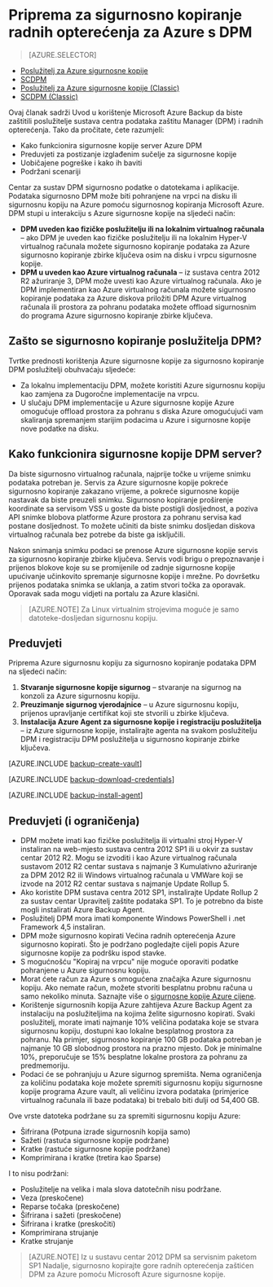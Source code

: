 <properties
    pageTitle="Uvod u sigurnosne kopije Azure DPM | Microsoft Azure"
    description="Uvod u sigurnosno kopiranje DPM poslužitelje pomoću servisa Azure sigurnosnog kopiranja"
    services="backup"
    documentationCenter=""
    authors="Nkolli1"
    manager="shreeshd"
    editor=""
    keywords="Sustava centar za zaštitu Upravitelj podataka, Upravitelj zaštite podataka, dpm sigurnosnog kopiranja"/>

<tags
    ms.service="backup"
    ms.workload="storage-backup-recovery"
    ms.tgt_pltfrm="na"
    ms.devlang="na"
    ms.topic="article"
    ms.date="08/21/2016"
    ms.author="trinadhk;giridham;jimpark;markgal"/>

# <a name="preparing-to-back-up-workloads-to-azure-with-dpm"></a>Priprema za sigurnosno kopiranje radnih opterećenja za Azure s DPM

> [AZURE.SELECTOR]
- [Poslužitelj za Azure sigurnosne kopije](backup-azure-microsoft-azure-backup.md)
- [SCDPM](backup-azure-dpm-introduction.md)
- [Poslužitelj za Azure sigurnosne kopije (Classic)](backup-azure-microsoft-azure-backup-classic.md)
- [SCDPM (Classic)](backup-azure-dpm-introduction-classic.md)


Ovaj članak sadrži Uvod u korištenje Microsoft Azure Backup da biste zaštitili poslužitelje sustava centra podataka zaštitu Manager (DPM) i radnih opterećenja. Tako da pročitate, ćete razumjeli:

- Kako funkcionira sigurnosne kopije server Azure DPM
- Preduvjeti za postizanje izglađenim sučelje za sigurnosne kopije
- Uobičajene pogreške i kako ih baviti
- Podržani scenariji

Centar za sustav DPM sigurnosno podatke o datotekama i aplikacije. Podataka sigurnosno DPM može biti pohranjene na vrpci na disku ili sigurnosnu kopiju na Azure pomoću sigurnosnog kopiranja Microsoft Azure. DPM stupi u interakciju s Azure sigurnosne kopije na sljedeći način:

- **DPM uveden kao fizičke poslužitelju ili na lokalnim virtualnog računala** – ako DPM je uveden kao fizičke poslužitelju ili na lokalnim Hyper-V virtualnog računala možete sigurnosno kopiranje podataka za Azure sigurnosno kopiranje zbirke ključeva osim na disku i vrpcu sigurnosne kopije.
- **DPM u uveden kao Azure virtualnog računala** – iz sustava centra 2012 R2 ažuriranje 3, DPM može uvesti kao Azure virtualnog računala. Ako je DPM implementiran kao Azure virtualnog računala možete sigurnosno kopiranje podataka za Azure diskova priložiti DPM Azure virtualnog računala ili prostora za pohranu podataka možete offload sigurnosnim do programa Azure sigurnosno kopiranje zbirke ključeva.

## <a name="why-backup-your-dpm-servers"></a>Zašto se sigurnosno kopiranje poslužitelja DPM?

Tvrtke prednosti korištenja Azure sigurnosne kopije za sigurnosno kopiranje DPM poslužitelji obuhvaćaju sljedeće:

- Za lokalnu implementaciju DPM, možete koristiti Azure sigurnosnu kopiju kao zamjena za Dugoročne implementacije na vrpcu.
- U slučaju DPM implementacije u Azure sigurnosne kopije Azure omogućuje offload prostora za pohranu s diska Azure omogućujući vam skaliranja spremanjem starijim podacima u Azure i sigurnosne kopije nove podatke na disku.

## <a name="how-does-dpm-server-backup-work"></a>Kako funkcionira sigurnosne kopije DPM server?
Da biste sigurnosno virtualnog računala, najprije točke u vrijeme snimku podataka potreban je. Servis za Azure sigurnosne kopije pokreće sigurnosno kopiranje zakazano vrijeme, a pokreće sigurnosne kopije nastavak da biste preuzeli snimku. Sigurnosno kopiranje proširenje koordinate sa servisom VSS u goste da biste postigli dosljednost, a poziva API snimke blobova platforme Azure prostora za pohranu servisa kad postane dosljednost. To možete učiniti da biste snimku dosljedan diskova virtualnog računala bez potrebe da biste ga isključili.

Nakon snimanja snimku podaci se prenose Azure sigurnosne kopije servis za sigurnosno kopiranje zbirke ključeva. Servis vodi brigu o prepoznavanje i prijenos blokove koje su se promijenile od zadnje sigurnosne kopije upućivanje učinkovito spremanje sigurnosne kopije i mrežne. Po dovršetku prijenos podataka snimka se uklanja, a zatim stvori točka za oporavak. Oporavak sada mogu vidjeti na portalu za Azure klasični.

>[AZURE.NOTE] Za Linux virtualnim strojevima moguće je samo datoteke-dosljedan sigurnosnu kopiju.

## <a name="prerequisites"></a>Preduvjeti
Priprema Azure sigurnosnu kopiju za sigurnosno kopiranje podataka DPM na sljedeći način:

1. **Stvaranje sigurnosne kopije sigurnog** – stvaranje na sigurnog na konzoli za Azure sigurnosnu kopiju.
2. **Preuzimanje sigurnog vjerodajnice** – u Azure sigurnosnu kopiju, prijenos upravljanje certifikat koji ste stvorili u zbirke ključeva.
3. **Instalacija Azure Agent za sigurnosne kopije i registraciju poslužitelja** – iz Azure sigurnosne kopije, instalirajte agenta na svakom poslužitelju DPM i registraciju DPM poslužitelja u sigurnosno kopiranje zbirke ključeva.

[AZURE.INCLUDE [backup-create-vault](../../includes/backup-create-vault.md)]

[AZURE.INCLUDE [backup-download-credentials](../../includes/backup-download-credentials.md)]

[AZURE.INCLUDE [backup-install-agent](../../includes/backup-install-agent.md)]


## <a name="requirements-and-limitations"></a>Preduvjeti (i ograničenja)

- DPM možete imati kao fizičke poslužitelja ili virtualni stroj Hyper-V instaliran na web-mjesto sustava centra 2012 SP1 ili u okvir za sustav centar 2012 R2. Mogu se izvoditi i kao Azure virtualnog računala sustavom 2012 R2 centar sustava s najmanje 3 Kumulativno ažuriranje za DPM 2012 R2 ili Windows virtualnog računala u VMWare koji se izvode na 2012 R2 centar sustava s najmanje Update Rollup 5.
- Ako koristite DPM sustava centra 2012 SP1, instalirajte Update Rollup 2 za sustav centar Upravitelj zaštite podataka SP1. To je potrebno da biste mogli instalirati Azure Backup Agent.
- Poslužitelj DPM mora imati komponente Windows PowerShell i .net Framework 4,5 instaliran.
- DPM može sigurnosno kopirati Većina radnih opterećenja Azure sigurnosno kopirati. Što je podržano pogledajte cijeli popis Azure sigurnosne kopije za podršku ispod stavke.
- S mogućnošću "Kopiraj na vrpcu" nije moguće oporaviti podatke pohranjene u Azure sigurnosnu kopiju.
- Morat ćete račun za Azure s omogućena značajka Azure sigurnosnu kopiju. Ako nemate račun, možete stvoriti besplatnu probnu računa u samo nekoliko minuta. Saznajte više o [sigurnosne kopije Azure cijene](https://azure.microsoft.com/pricing/details/backup/).
- Korištenje sigurnosnih kopija Azure zahtijeva Azure Backup Agent za instalaciju na poslužiteljima na kojima želite sigurnosno kopirati. Svaki poslužitelj, morate imati najmanje 10% veličina podataka koje se stvara sigurnosnu kopiju, dostupni kao lokalne besplatnog prostora za pohranu. Na primjer, sigurnosno kopiranje 100 GB podataka potreban je najmanje 10 GB slobodnog prostora na prazno mjesto. Dok je minimalne 10%, preporučuje se 15% besplatne lokalne prostora za pohranu za predmemoriju.
- Podaci će se pohranjuju u Azure sigurnog spremišta. Nema ograničenja za količinu podataka koje možete spremiti sigurnosnu kopiju sigurnosne kopije programa Azure vault, ali veličinu izvora podataka (primjerice virtualnog računala ili baze podataka) bi trebalo biti dulji od 54,400 GB.

Ove vrste datoteka podržane su za spremiti sigurnosnu kopiju Azure:

- Šifrirana (Potpuna izrade sigurnosnih kopija samo)
- Sažeti (rastuća sigurnosne kopije podržane)
- Kratke (rastuće sigurnosne kopije podržane)
- Komprimirana i kratke (tretira kao Sparse)

I to nisu podržani:

- Poslužitelje na velika i mala slova datotečnih nisu podržane.
- Veza (preskočene)
- Reparse točaka (preskočene)
- Šifrirana i sažeti (preskočene)
- Šifrirana i kratke (preskočiti)
- Komprimirana strujanje
- Kratke strujanje

>[AZURE.NOTE] Iz u sustavu centar 2012 DPM sa servisnim paketom SP1 Nadalje, sigurnosno kopirajte gore radnih opterećenja zaštićen DPM za Azure pomoću Microsoft Azure sigurnosne kopije.
